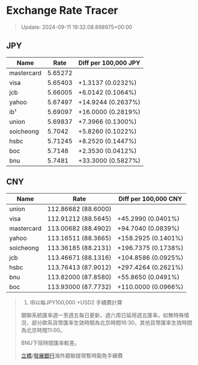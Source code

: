 # Exchange Rate Tracer

> Update: 2024-09-11 19:32:08.898975+00:00

## JPY

| Name       |    Rate | Diff per 100,000 JPY   |
|------------|---------|------------------------|
| mastercard | 5.65272 |                        |
| visa       | 5.65403 | +1.3137 (0.0232%)      |
| jcb        | 5.66005 | +6.0142 (0.1064%)      |
| yahoo      | 5.67497 | +14.9244 (0.2637%)     |
| ib¹        | 5.69097 | +16.0000 (0.2819%)     |
| union      | 5.69837 | +7.3966 (0.1300%)      |
| soicheong  | 5.7042  | +5.8260 (0.1022%)      |
| hsbc       | 5.71245 | +8.2520 (0.1447%)      |
| boc        | 5.7148  | +2.3530 (0.0412%)      |
| bnu        | 5.7481  | +33.3000 (0.5827%)     |

## CNY

| Name       | Rate                | Diff per 100,000 CNY   |
|------------|---------------------|------------------------|
| union      | 112.86682	(88.6000) |                        |
| visa       | 112.91212	(88.5645) | +45.2990 (0.0401%)     |
| mastercard | 113.00682	(88.4902) | +94.7040 (0.0839%)     |
| yahoo      | 113.16511	(88.3665) | +158.2925 (0.1401%)    |
| soicheong  | 113.36185	(88.2131) | +196.7375 (0.1738%)    |
| jcb        | 113.46671	(88.1316) | +104.8586 (0.0925%)    |
| hsbc       | 113.76413	(87.9012) | +297.4264 (0.2621%)    |
| bnu        | 113.82000	(87.8580) | +55.8650 (0.0491%)     |
| boc        | 113.93000	(87.7732) | +110.0000 (0.0966%)    |


> 1. IB以每JPY100,000 +USD2 手續費計算
>
> 銀聯系統匯率週一至週五每日更新，週六周日延用週五匯率。如無特殊情況，部分歐系貨幣匯率生效時間為北京時間16:30，其他貨幣匯率生效時間為北京時間11:00。
>
> BNU下班時間匯率較差。
>
> [立橋](https://www.wlbank.com.mo/uploads/ueditor/file/20181211/1544536513900230.pdf)/[發展銀行](https://www.mdb.com.mo/Service_Charges_20230728.pdf)海外銀聯提現暫時豁免手續費

